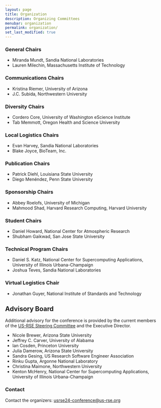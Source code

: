 ```yaml
---
layout: page
title: Organization
description: Organizing Committees
menubar: organization
permalink: organization/
set_last_modified: true
---
```


### General Chairs

- Miranda Mundt, Sandia National Laboratories
- Lauren Milechin, Massachusetts Institute of Technology

### Communications Chairs

- Kristina Riemer, University of Arizona
- J.C. Subida, Northwestern University

### Diversity Chairs

- Cordero Core, University of Washington eScience Institute
- Tab Memmott, Oregon Health and Science University

### Local Logistics Chairs

- Evan Harvey, Sandia National Laboratories
- Blake Joyce, BioTeam, Inc.

### Publication Chairs

- Patrick Diehl, Louisiana State University
- Diego Menéndez, Penn State University

### Sponsorship Chairs

- Abbey Roelofs, University of Michigan
- Mahmood Shad, Harvard Research Computing, Harvard University

### Student Chairs

- Daniel Howard, National Center for Atmospheric Research
- Shubham Gaikwad, San Jose State University

### Technical Program Chairs

- Daniel S. Katz, National Center for Supercomputing Applications, University of Illinois Urbana-Champaign
- Joshua Teves, Sandia National Laboratories

### Virtual Logistics Chair

- Jonathan Guyer, National Institute of Standards and Technology

## Advisory Board

Additional advisory for the conference is provided by the current members of
the [US-RSE Steering Committee](https://us-rse.org/about/steering-committee/) and
the Executive Director.

- Nicole Brewer, Arizona State University
- Jeffrey C. Carver, University of Alabama
- Ian Cosden, Princeton University
- Julia Damerow, Arizona State University
- Sandra Gesing, US Research Software Engineer Association
- Rinku Gupta, Argonne National Laboratory
- Christina Maimone, Northwestern University
- Kenton McHenry, National Center for Supercomputing Applications, University of Illinois Urbana-Champaign


### Contact

Contact the organizers: [usrse24-conference@us-rse.org](mailto:usrse24-conference@us-rse.org)

